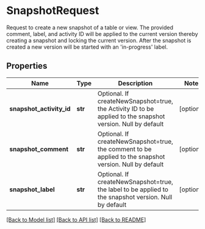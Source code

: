 # SnapshotRequest

Request to create a new snapshot of a table or view. The provided comment, label, and activity ID will be applied to the current version thereby creating a snapshot and locking the current version. After the snapshot is created a new version will be started with an 'in-progress' label. 
## Properties
Name | Type | Description | Notes
------------ | ------------- | ------------- | -------------
**snapshot_activity_id** | **str** | Optional. If createNewSnapshot&#x3D;true, the Activity ID to be applied to the snapshot version. Null by default  | [optional] 
**snapshot_comment** | **str** | Optional. If createNewSnapshot&#x3D;true, the comment to be applied to the snapshot version. Null by default  | [optional] 
**snapshot_label** | **str** | Optional. If createNewSnapshot&#x3D;true, the label to be applied to the snapshot version. Null by default  | [optional] 

[[Back to Model list]](../README.md#documentation-for-models) [[Back to API list]](../README.md#documentation-for-api-endpoints) [[Back to README]](../README.md)


